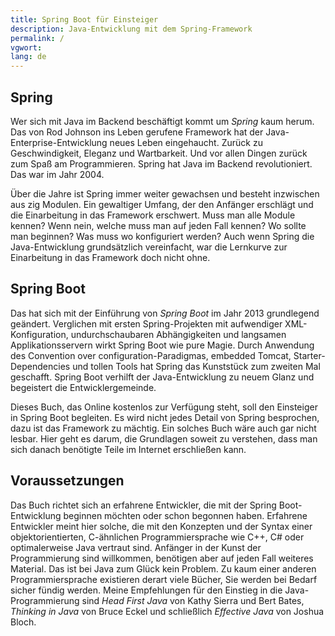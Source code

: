 ```yaml
---
title: Spring Boot für Einsteiger
description: Java-Entwicklung mit dem Spring-Framework
permalink: /
vgwort:
lang: de
---
```


## Spring 
Wer sich mit Java im Backend beschäftigt kommt um *Spring* kaum herum. Das von Rod Johnson ins Leben gerufene Framework hat der Java-Enterprise-Entwicklung neues Leben eingehaucht. Zurück zu Geschwindigkeit, Eleganz und Wartbarkeit. Und vor allen Dingen zurück zum Spaß am Programmieren. Spring hat Java im Backend revolutioniert. Das war im Jahr 2004.

Über die Jahre ist Spring immer weiter gewachsen und besteht inzwischen aus zig Modulen. Ein gewaltiger Umfang, der den Anfänger erschlägt und die Einarbeitung in das Framework erschwert. Muss man alle Module kennen? Wenn nein, welche muss man auf jeden Fall kennen? Wo sollte man beginnen? Was muss wo konfiguriert werden? Auch wenn Spring die Java-Entwicklung grundsätzlich vereinfacht, war die Lernkurve zur Einarbeitung in das Framework doch nicht ohne.

## Spring Boot

Das hat sich mit der Einführung von *Spring Boot* im Jahr 2013 grundlegend geändert. Verglichen mit ersten Spring-Projekten mit aufwendiger XML-Konfiguration, undurchschaubaren Abhängigkeiten und langsamen Applikationsservern wirkt Spring Boot wie pure Magie. Durch Anwendung des Convention over configuration-Paradigmas, embedded Tomcat, Starter-Dependencies und tollen Tools hat Spring das Kunststück zum zweiten Mal geschafft. Spring Boot verhilft der Java-Entwicklung zu neuem Glanz und begeistert die Entwicklergemeinde.

Dieses Buch, das Online kostenlos zur Verfügung steht, soll den Einsteiger in Spring Boot begleiten. Es wird nicht jedes Detail von Spring besprochen, dazu ist das Framework zu mächtig. Ein solches Buch wäre auch gar nicht lesbar. Hier geht es darum, die Grundlagen soweit zu verstehen, dass man sich danach benötigte Teile im Internet erschließen kann.

## Voraussetzungen

Das Buch richtet sich an erfahrene Entwickler, die mit der Spring Boot-Entwicklung beginnen möchten oder schon begonnen haben. Erfahrene Entwickler meint hier solche, die mit den Konzepten und der Syntax einer objektorientierten, C-ähnlichen Programmiersprache wie C++, C# oder optimalerweise Java vertraut sind. Anfänger in der Kunst der Programmierung sind willkommen, benötigen aber auf jeden Fall weiteres Material. Das ist bei Java zum Glück kein Problem. Zu kaum einer anderen Programmiersprache existieren derart viele Bücher, Sie werden bei Bedarf sicher fündig werden. Meine Empfehlungen für den Einstieg in die Java-Programmierung sind *Head First Java* von Kathy Sierra und Bert Bates, *Thinking in Java* von Bruce Eckel und schließlich *Effective Java* von Joshua Bloch. 
